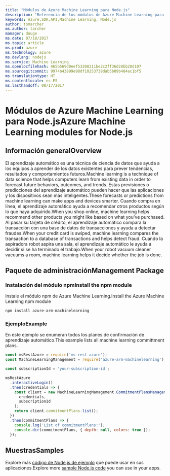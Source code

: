 ```yaml
---
title: "Módulos de Azure Machine Learning para Node.js"
description: "Referencia de los módulos de Azure Machine Learning para Node.js"
keywords: Azure,SDK,API,Machine Learning, Node.js
author: tomarcher
ms.author: tarcher
manager: douge
ms.date: 07/18/2017
ms.topic: article
ms.prod: azure
ms.technology: azure
ms.devlang: nodejs
ms.service: Machine Learning
ms.openlocfilehash: 465b569d0eef53208211be2c2ff36d28bb28d107
ms.sourcegitcommit: 9974b43899e98df10253738dab5b09b484ac1bf5
ms.translationtype: HT
ms.contentlocale: es-ES
ms.lasthandoff: 08/17/2017
---
```

# <a name="azure-machine-learning-modules-for-nodejs"></a><span data-ttu-id="2848f-104">Módulos de Azure Machine Learning para Node.js</span><span class="sxs-lookup"><span data-stu-id="2848f-104">Azure Machine Learning modules for Node.js</span></span>

## <a name="overview"></a><span data-ttu-id="2848f-105">Información general</span><span class="sxs-lookup"><span data-stu-id="2848f-105">Overview</span></span>

<span data-ttu-id="2848f-106">El aprendizaje automático es una técnica de ciencia de datos que ayuda a los equipos a aprender de los datos existentes para prever tendencias, resultados y comportamientos futuros.</span><span class="sxs-lookup"><span data-stu-id="2848f-106">Machine learning is a technique of data science that helps computers learn from existing data in order to forecast future behaviors, outcomes, and trends.</span></span> <span data-ttu-id="2848f-107">Estas previsiones o predicciones del aprendizaje automático pueden hacer que las aplicaciones y los dispositivos sean más inteligentes.</span><span class="sxs-lookup"><span data-stu-id="2848f-107">These forecasts or predictions from machine learning can make apps and devices smarter.</span></span> <span data-ttu-id="2848f-108">Cuando compra en línea, el aprendizaje automático ayuda a recomendar otros productos según lo que haya adquirido.</span><span class="sxs-lookup"><span data-stu-id="2848f-108">When you shop online, machine learning helps recommend other products you might like based on what you've purchased.</span></span> <span data-ttu-id="2848f-109">Al pasar su tarjeta de crédito, el aprendizaje automático compara la transacción con una base de datos de transacciones y ayuda a detectar fraudes.</span><span class="sxs-lookup"><span data-stu-id="2848f-109">When your credit card is swiped, machine learning compares the transaction to a database of transactions and helps detect fraud.</span></span> <span data-ttu-id="2848f-110">Cuando la aspiradora robot aspira una sala, el aprendizaje automático le ayuda a decidir si se ha terminado el trabajo.</span><span class="sxs-lookup"><span data-stu-id="2848f-110">When your robot vacuum cleaner vacuums a room, machine learning helps it decide whether the job is done.</span></span>

## <a name="management-package"></a><span data-ttu-id="2848f-111">Paquete de administración</span><span class="sxs-lookup"><span data-stu-id="2848f-111">Management Package</span></span>


### <a name="install-the-npm-module"></a><span data-ttu-id="2848f-112">Instalación del módulo npm</span><span class="sxs-lookup"><span data-stu-id="2848f-112">Install the npm module</span></span>

<span data-ttu-id="2848f-113">Instale el módulo npm de Azure Machine Learning.</span><span class="sxs-lookup"><span data-stu-id="2848f-113">Install the Azure Machine Learning npm module</span></span>

```bash
npm install azure-arm-machinelearning
```

### <a name="example"></a><span data-ttu-id="2848f-114">Ejemplo</span><span class="sxs-lookup"><span data-stu-id="2848f-114">Example</span></span>

<span data-ttu-id="2848f-115">En este ejemplo se enumeran todos los planes de confirmación de aprendizaje automático.</span><span class="sxs-lookup"><span data-stu-id="2848f-115">This example lists all machine learning committment plans.</span></span>

```javascript
const msRestAzure = require('ms-rest-azure');
const MachineLearningManagement = require('azure-arm-machinelearning');

const subscriptionId = 'your-subscription-id';

msRestAzure
  .interactiveLogin()
  .then(credentials => {
    const client = new MachineLearningManagement.CommitmentPlansManagementClient(
      credentials,
      subscriptionId
    );
    return client.commitmentPlans.list();
  })
  .then(commitmentPlans => {
    console.log('List of commitmentPlans:');
    console.dir(commitmentPlans, { depth: null, colors: true });
  });
```

## <a name="samples"></a><span data-ttu-id="2848f-116">Muestras</span><span class="sxs-lookup"><span data-stu-id="2848f-116">Samples</span></span>

<span data-ttu-id="2848f-117">Explore más [código de Node.js de ejemplo](https://azure.microsoft.com/resources/samples/?platform=nodejs) que puede usar en sus aplicaciones.</span><span class="sxs-lookup"><span data-stu-id="2848f-117">Explore more [sample Node.js code](https://azure.microsoft.com/resources/samples/?platform=nodejs) you can use in your apps.</span></span>
